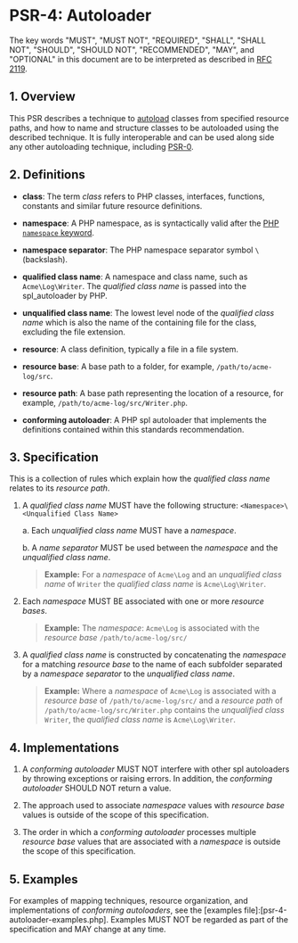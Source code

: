 # PSR-4: Autoloader

The key words "MUST", "MUST NOT", "REQUIRED", "SHALL", "SHALL NOT", "SHOULD", "SHOULD NOT", "RECOMMENDED", "MAY", and "OPTIONAL" in this document are to be interpreted as described in [RFC 2119](http://tools.ietf.org/html/rfc2119).


## 1. Overview

This PSR describes a technique to [autoload][] classes from specified resource paths, and how to name and structure classes to be autoloaded using the described technique. It is fully interoperable and can be used along side any other autoloading technique, including [PSR-0][]. 

[autoload]: http://php.net/autoload
[PSR-0]: https://github.com/php-fig/fig-standards/blob/master/accepted/PSR-0.md

## 2. Definitions

- **class**: The term _class_ refers to PHP classes, interfaces, functions, constants and similar future resource definitions.

- **namespace**: A PHP namespace, as is syntactically valid after the [PHP `namespace` keyword](http://www.php.net/manual/en/language.namespaces.definition.php). 

- **namespace separator**: The PHP namespace separator symbol `\` (backslash).

- **qualified class name**: A namespace and class name, such as `Acme\Log\Writer`. The _qualified class name_ is passed into the spl_autoloader by PHP.

- **unqualified class name**: The lowest level node of the _qualified class name_ which is also the name of the containing file for the class, excluding the file extension.

- **resource**: A class definition, typically a file in a file system.

- **resource base**: A base path to a folder, for example, `/path/to/acme-log/src`.  

- **resource path**: A base path representing the location of a resource, for example, `/path/to/acme-log/src/Writer.php`. 

- **conforming autoloader**: A PHP spl autoloader that implements the definitions contained within this standards recommendation.

## 3. Specification

This is a collection of rules which explain how the _qualified class name_ relates to its _resource path_.

1. A _qualified class name_ MUST have the following structure: `<Namespace>\<Unqualified Class Name>`

    a. Each _unqualified class name_ MUST have a _namespace_.

    b. A _name separator_ MUST be used between the _namespace_ and the _unqualified class name_.

    > **Example:** 
    > For a _namespace_ of `Acme\Log` and an _unqualified class name_ of `Writer` the _qualified class name_
    > is `Acme\Log\Writer`.

2. Each _namespace_ MUST BE associated with one or more _resource bases_.
 
    > **Example:** 
    > The _namespace_: `Acme\Log` is associated with the _resource base_ `/path/to/acme-log/src/`

3. A _qualified class name_ is constructed by concatenating the _namespace_ for a matching _resource base_
   to the name of each subfolder separated by a _namespace separator_ 
   to the _unqualified class name_.

    > **Example:** 
    > Where a _namespace_ of `Acme\Log` is associated with a 
    > _resource base_ of `/path/to/acme-log/src/` 
    > and a _resource path_ of `/path/to/acme-log/src/Writer.php` contains the _unqualified class_ `Writer`, 
    > the _qualified class name_ is `Acme\Log\Writer`.

## 4. Implementations

1. A _conforming autoloader_ MUST NOT interfere with other spl autoloaders by throwing exceptions 
   or raising errors. In addition, the _conforming autoloader_ SHOULD NOT return a value.

2. The approach used to associate _namespace_ values with _resource base_ values is outside of the 
   scope of this specification.

3. The order in which a _conforming autoloader_ processes multiple _resource base_ values 
   that are associated with a _namespace_ is outside the scope of this specification.
 
## 5. Examples

For examples of mapping techniques, resource organization, and implementations of _conforming autoloaders_, 
see the [examples file]:[psr-4-autoloader-examples.php]. Examples MUST NOT be regarded as 
part of the specification and MAY change at any time.
